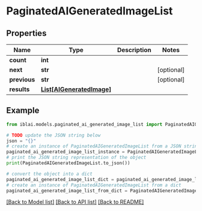 # PaginatedAIGeneratedImageList


## Properties

Name | Type | Description | Notes
------------ | ------------- | ------------- | -------------
**count** | **int** |  | 
**next** | **str** |  | [optional] 
**previous** | **str** |  | [optional] 
**results** | [**List[AIGeneratedImage]**](AIGeneratedImage.md) |  | 

## Example

```python
from iblai.models.paginated_ai_generated_image_list import PaginatedAIGeneratedImageList

# TODO update the JSON string below
json = "{}"
# create an instance of PaginatedAIGeneratedImageList from a JSON string
paginated_ai_generated_image_list_instance = PaginatedAIGeneratedImageList.from_json(json)
# print the JSON string representation of the object
print(PaginatedAIGeneratedImageList.to_json())

# convert the object into a dict
paginated_ai_generated_image_list_dict = paginated_ai_generated_image_list_instance.to_dict()
# create an instance of PaginatedAIGeneratedImageList from a dict
paginated_ai_generated_image_list_from_dict = PaginatedAIGeneratedImageList.from_dict(paginated_ai_generated_image_list_dict)
```
[[Back to Model list]](../README.md#documentation-for-models) [[Back to API list]](../README.md#documentation-for-api-endpoints) [[Back to README]](../README.md)


